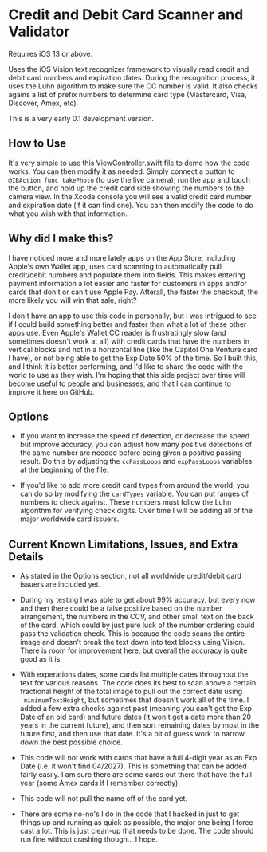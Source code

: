 # Credit and Debit Card Scanner and Validator
Requires iOS 13 or above.

Uses the iOS Vision text recognizer framework to visually read credit and debit card numbers and expiration dates. During the recognition process, it uses the Luhn algorithm to make sure the CC number is valid. It also checks agains a list of prefix numbers to determine card type (Mastercard, Visa, Discover, Amex, etc).

This is a very early 0.1 development version.

## How to Use

It's very simple to use this ViewController.swift file to demo how the code works. You can then modify it as needed. Simply connect a button to `@IBAction func takePhoto` (to use the live camera), run the app and touch the button, and hold up the credit card side showing the numbers to the camera view. In the Xcode console you will see a valid credit card number and expiration date (if it can find one). You can then modify the code to do what you wish with that information.

## Why did I make this?

I have noticed more and more lately apps on the App Store, including Apple's own Wallet app, uses card scanning to automatically pull credit/debit numbers and populate them into fields. This makes entering payment information a lot easier and faster for customers in apps and/or cards that don't or can't use Apple Pay. Afterall, the faster the checkout, the more likely you will win that sale, right?

I don't have an app to use this code in personally, but I was intrigued to see if I could build something better and faster than what a lot of these other apps use. Even Apple's Wallet CC reader is frustratingly slow (and sometimes doesn't work at all) with credit cards that have the numbers in vertical blocks and not in a horizontal line (like the Capitol One Venture card I have), or not being able to get the Exp Date 50% of the time. So I built this, and I think it is better performing, and I'd like to share the code with the world to use as they wish. I'm hoping that this side project over time will become useful to people and businesses, and that I can continue to improve it here on GitHub.

## Options

* If you want to increase the speed of detection, or decrease the speed but improve accuracy, you can adjust how many positive detections of the same number are needed before being given a positive passing result. Do this by adjusting the `ccPassLoops` and `expPassLoops` variables at the beginning of the file.

* If you'd like to add more credit card types from around the world, you can do so by modifying the `cardTypes` variable. You can put ranges of numbers to check against. These numbers must follow the Luhn algorithm for verifying check digits. Over time I will be adding all of the major worldwide card issuers.

## Current Known Limitations, Issues, and Extra Details

* As stated in the Options section, not all worldwide credit/debit card issuers are included yet.

* During my testing I was able to get about 99% accuracy, but every now and then there could be a false positive based on the number arrangement, the numbers in the CCV, and other small text on the back of the card, which could by just pure luck of the number ordering could pass the validation check. This is because the code scans the entire image and doesn't break the text down into text blocks using Vision. There is room for improvement here, but overall the accuracy is quite good as it is.

* With experations dates, some cards list multiple dates throughout the text for various reasons. The code does its best to scan above a certain fractional height of the total image to pull out the correct date using `.minimumTextHeight`, but sometimes that doesn't work all of the time. I added a few extra checks against past (meaning you can't get the Exp Date of an old card) and future dates (it won't get a date more than 20 years in the current future), and then sort remaining dates by most in the future first, and then use that date. It's a bit of guess work to narrow down the best possible choice.

* This code will not work with cards that have a full 4-digit year as an Exp Date (i.e. it won't find 04/2027). This is something that can be added fairly easily. I am sure there are some cards out there that have the full year (some Amex cards if I remember correctly).

* This code will not pull the name off of the card yet.

* There are some no-no's I do in the code that I hacked in just to get things up and running as quick as possible, the major one being I force cast a lot. This is just clean-up that needs to be done. The code should run fine without crashing though... I hope.


